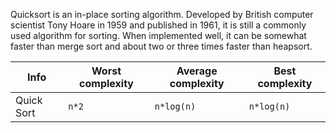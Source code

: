 Quicksort is an in-place sorting algorithm. Developed by British computer scientist Tony Hoare in 1959 and published in 1961, it is still a commonly used algorithm for sorting. When implemented well, it can be somewhat faster than merge sort and about two or three times faster than heapsort.

| Info       | Worst complexity | Average complexity | Best complexity |
| ---------- | ---------------- | ------------------ | --------------- |
| Quick Sort | `n*2`            | `n*log(n)`         | `n*log(n)`      |

